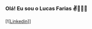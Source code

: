 ### Olá! Eu sou o Lucas Farias ✌️🧑🏻‍💻

[![[Linkedin](https://img.shields.io/badge/LinkedIn-0077B5?style=for-the-badge&logo=linkedin&logoColor=white)]]
